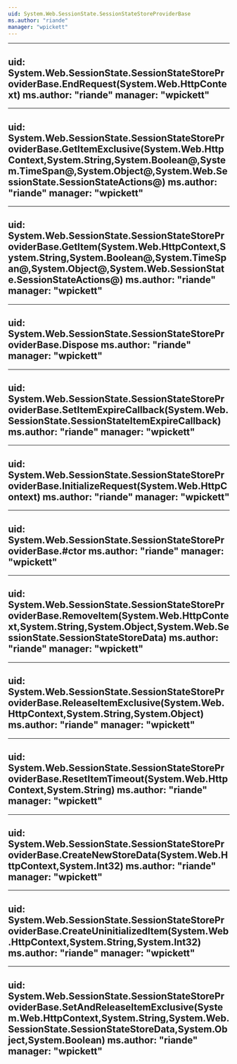 ```yaml
---
uid: System.Web.SessionState.SessionStateStoreProviderBase
ms.author: "riande"
manager: "wpickett"
---
```


---
uid: System.Web.SessionState.SessionStateStoreProviderBase.EndRequest(System.Web.HttpContext)
ms.author: "riande"
manager: "wpickett"
---

---
uid: System.Web.SessionState.SessionStateStoreProviderBase.GetItemExclusive(System.Web.HttpContext,System.String,System.Boolean@,System.TimeSpan@,System.Object@,System.Web.SessionState.SessionStateActions@)
ms.author: "riande"
manager: "wpickett"
---

---
uid: System.Web.SessionState.SessionStateStoreProviderBase.GetItem(System.Web.HttpContext,System.String,System.Boolean@,System.TimeSpan@,System.Object@,System.Web.SessionState.SessionStateActions@)
ms.author: "riande"
manager: "wpickett"
---

---
uid: System.Web.SessionState.SessionStateStoreProviderBase.Dispose
ms.author: "riande"
manager: "wpickett"
---

---
uid: System.Web.SessionState.SessionStateStoreProviderBase.SetItemExpireCallback(System.Web.SessionState.SessionStateItemExpireCallback)
ms.author: "riande"
manager: "wpickett"
---

---
uid: System.Web.SessionState.SessionStateStoreProviderBase.InitializeRequest(System.Web.HttpContext)
ms.author: "riande"
manager: "wpickett"
---

---
uid: System.Web.SessionState.SessionStateStoreProviderBase.#ctor
ms.author: "riande"
manager: "wpickett"
---

---
uid: System.Web.SessionState.SessionStateStoreProviderBase.RemoveItem(System.Web.HttpContext,System.String,System.Object,System.Web.SessionState.SessionStateStoreData)
ms.author: "riande"
manager: "wpickett"
---

---
uid: System.Web.SessionState.SessionStateStoreProviderBase.ReleaseItemExclusive(System.Web.HttpContext,System.String,System.Object)
ms.author: "riande"
manager: "wpickett"
---

---
uid: System.Web.SessionState.SessionStateStoreProviderBase.ResetItemTimeout(System.Web.HttpContext,System.String)
ms.author: "riande"
manager: "wpickett"
---

---
uid: System.Web.SessionState.SessionStateStoreProviderBase.CreateNewStoreData(System.Web.HttpContext,System.Int32)
ms.author: "riande"
manager: "wpickett"
---

---
uid: System.Web.SessionState.SessionStateStoreProviderBase.CreateUninitializedItem(System.Web.HttpContext,System.String,System.Int32)
ms.author: "riande"
manager: "wpickett"
---

---
uid: System.Web.SessionState.SessionStateStoreProviderBase.SetAndReleaseItemExclusive(System.Web.HttpContext,System.String,System.Web.SessionState.SessionStateStoreData,System.Object,System.Boolean)
ms.author: "riande"
manager: "wpickett"
---
